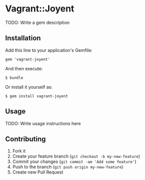 # Vagrant::Joyent

TODO: Write a gem description

## Installation

Add this line to your application's Gemfile:

    gem 'vagrant-joyent'

And then execute:

    $ bundle

Or install it yourself as:

    $ gem install vagrant-joyent

## Usage

TODO: Write usage instructions here

## Contributing

1. Fork it
2. Create your feature branch (`git checkout -b my-new-feature`)
3. Commit your changes (`git commit -am 'Add some feature'`)
4. Push to the branch (`git push origin my-new-feature`)
5. Create new Pull Request
